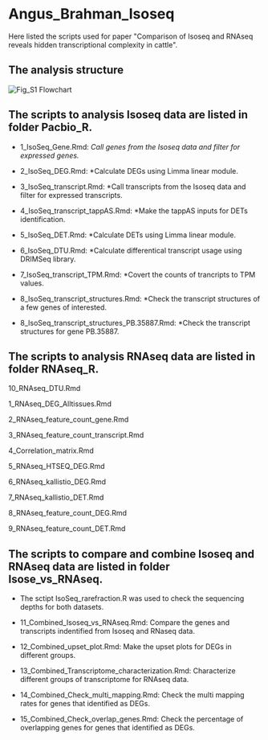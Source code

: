 # Angus_Brahman_Isoseq

Here listed the scripts used for paper "Comparison of Isoseq and RNAseq reveals hidden transcriptional complexity in cattle".

## The analysis structure
![Fig_S1 Flowchart](https://user-images.githubusercontent.com/25737808/196599241-727efe93-9409-446d-bfe9-4c96000fc001.png)


## The scripts to analysis Isoseq data are listed in folder Pacbio_R.

* 1_IsoSeq_Gene.Rmd: 
*Call genes from the Isoseq data and filter for expressed genes.*

* 2_IsoSeq_DEG.Rmd: 
*Calculate DEGs using Limma linear module.

* 3_IsoSeq_transcript.Rmd: 
*Call transcripts from the Isoseq data and filter for expressed transcripts.

* 4_IsoSeq_transcript_tappAS.Rmd: 
*Make the tappAS inputs for DETs identification.

* 5_IsoSeq_DET.Rmd: 
*Calculate DETs using Limma linear module.

* 6_IsoSeq_DTU.Rmd: 
*Calculate differentical transcript usage using DRIMSeq library.

* 7_IsoSeq_transcript_TPM.Rmd: 
*Covert the counts of trancripts to TPM values.

* 8_IsoSeq_transcript_structures.Rmd: 
*Check the transcript structures of a few genes of interested.

* 8_IsoSeq_transcript_structures_PB.35887.Rmd: 
*Check the transcript structures for gene PB.35887.

## The scripts to analysis RNAseq data are listed in folder RNAseq_R.

10_RNAseq_DTU.Rmd

1_RNAseq_DEG_Alltissues.Rmd

2_RNAseq_feature_count_gene.Rmd

3_RNAseq_feature_count_transcript.Rmd

4_Correlation_matrix.Rmd

5_RNAseq_HTSEQ_DEG.Rmd

6_RNAseq_kallistio_DEG.Rmd

7_RNAseq_kallistio_DET.Rmd

8_RNAseq_feature_count_DEG.Rmd

9_RNAseq_feature_count_DET.Rmd


## The scripts to compare and combine Isoseq and RNAseq data are listed in folder Isose_vs_RNAseq.

* The sctipt IsoSeq_rarefraction.R was used to check the sequencing depths for both datasets.

* 11_Combined_Isoseq_vs_RNAseq.Rmd:
Compare the genes and transcripts indentified from Isoseq and RNaseq data.

* 12_Combined_upset_plot.Rmd:
Make the upset plots for DEGs in different groups.

* 13_Combined_Transcriptome_characterization.Rmd:
Characterize different groups of transcriptome for RNAseq data.

* 14_Combined_Check_multi_mapping.Rmd:
Check the multi mapping rates for genes that identified as DEGs.

* 15_Combined_Check_overlap_genes.Rmd:
Check the percentage of overlapping genes for genes that identified as DEGs.







